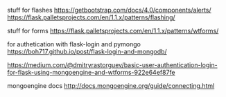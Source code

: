 stuff for flashes
https://getbootstrap.com/docs/4.0/components/alerts/
https://flask.palletsprojects.com/en/1.1.x/patterns/flashing/


stuff for forms
https://flask.palletsprojects.com/en/1.1.x/patterns/wtforms/


for authetication with flask-login and pymongo
https://boh717.github.io/post/flask-login-and-mongodb/

https://medium.com/@dmitryrastorguev/basic-user-authentication-login-for-flask-using-mongoengine-and-wtforms-922e64ef87fe

mongoengine docs
http://docs.mongoengine.org/guide/connecting.html